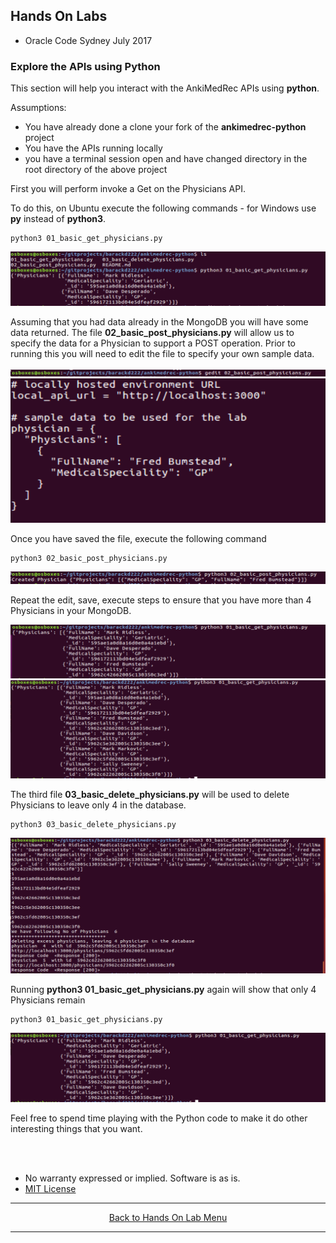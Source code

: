 ## Hands On Labs

- Oracle Code Sydney July 2017

### Explore the APIs using Python

This section will help you interact with the AnkiMedRec APIs using **python**.

Assumptions:
- You have already done a clone your fork of the **ankimedrec-python** project
- You have the APIs running locally
- you have a terminal session open and have changed directory in the root directory of the above project

First you will perform invoke a Get on the Physicians API. 

To do this, on Ubuntu execute the following commands - for Windows use **py** instead of **python3**.

```
python3 01_basic_get_physicians.py
```

<img src="./img/python1.PNG" />

Assuming that you had data already in the MongoDB you will have some data returned.
The file **02_basic_post_physicians.py** will allow us to specify the data for a Physician to support a POST operation. Prior to running this you will need to edit the file to specify your own sample data.

<img src="./img/python2.PNG" />

<img src="./img/python2a.PNG" />

Once you have saved the file, execute the following command

```
python3 02_basic_post_physicians.py
```

<img src="./img/python3.PNG" />

Repeat the edit, save, execute steps to ensure that you have more than 4 Physicians in your MongoDB.

<img src="./img/python4.PNG" />

<img src="./img/python5.PNG" />

The third file **03_basic_delete_physicians.py** will be used to delete Physicians to leave only 4 in the database.

```
python3 03_basic_delete_physicians.py
```

<img src="./img/python6.PNG" />

Running **python3 01_basic_get_physicians.py** again will show that only 4 Physicians remain

```
python3 01_basic_get_physicians.py
```

<img src="./img/python7.PNG" />

Feel free to spend time playing with the Python code to make it do other interesting things that you want.


<br><br>

* No warranty expressed or implied.  Software is as is.
* [MIT License](http://www.opensource.org/licenses/mit-license.html)

<hr />
<center>
<a href="../../handsonlabs" class="btn" >Back to Hands On Lab Menu</a>
<center />
<hr />


